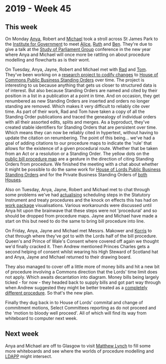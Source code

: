 # 2019 - Week 45

## This week

On Monday [Anya](https://twitter.com/bitten_), Robert and [Michael](https://twitter.com/fantasticlife) took a stroll across St James Park to the [Institute for Government](https://www.instituteforgovernment.org.uk) to meet [Alice](https://twitter.com/aliceolilly), [Ruth](https://twitter.com/ruth_dixon) and [Ben](https://twitter.com/benworthy1). They're due to give a talk at the [Study of Parliament Group](http://www.studyofparliament.org.uk/) conference in the new year where Anya and Michael will once more be rattling on about procedure modelling and flowcharts as is their wont.

On Tuesday, Anya, Jayne, Robert and Michael met with [Rad](https://radoslawzubek.com/) and [Tom](https://twitter.com/tomgfleming). They've been working on a [research project to codify changes](https://blogs.lse.ac.uk/politicsandpolicy/uk-parlrules-dataset/) to [House of Commons Public Business Standing Orders](https://www.parliament.uk/business/publications/commons/standing-orders-public11/) over time. The project is interesting to us because anything that gets us closer to structured data is of interest. But also because Standing Orders are named and cited by their position in a list in a publication at a point in time. And on occasion, they get renumbered as new Standing Orders are inserted and orders no longer standing are removed. Which makes it very difficult to reliably cite over time. As part of their work, Rad and Tom have taken a copy of all the Standing Order publications and traced the genealogy of individual orders with all their assorted edits, splits and merges. As a byproduct, they've created stable identifiers for Standing Orders that are persistent over time. Which means they can now be reliably cited in hypertext, without having to update the citation on renumbering. The point of this being... we've had a goal of adding citations to our procedure maps to indicate the 'rule' that allows for the existence of a given procedural route. Whether that be taken from an Act or a resolution or a Standing Order. The yellow dots on the [public bill procedure map](https://ukparliament.github.io/ontologies/procedure/flowcharts/bills/public-bill.pdf) are a gesture in the direction of citing Standing Orders from procedure. We finished the meeting with a chat about whether it might be possible to do the same work for [House of Lords Public Business Standing Orders](https://www.parliament.uk/business/publications/house-of-lords-publications/rules-and-guides-for-business/the-standing-orders-of-the-house-of-lords-relating-to-public-business/) and for the Private Business Standing Orders of [both](https://www.parliament.uk/business/publications/commons/sessional-orders-private1/) [Houses](https://www.parliament.uk/business/publications/house-of-lords-publications/rules-and-guides-for-business/the-standing-orders-of-the-house-of-lords-relating-to-private-business/).

Also on Tuesday, Anya, Jayne, Robert and Michael met to chat through some problems we've had [actualising](https://ukparliament.github.io/ontologies/procedure/procedure-ontology.html#d4e358) scheduling steps in the Statutory Instrument and treaty procedures and the knock on effects this has had on [work package](https://ukparliament.github.io/ontologies/procedure/procedure-ontology.html#d4e259) visualisations. Various workarounds were discussed until Anya hit upon the brainwave that these steps were not 'procedural' and so should be dropped from procedure maps. Jayne and Michael have made a start on this but need to do the same to bring bill procedure into line.

On Friday, Anya, Jayne and Michael met Messrs. Makower and [Korris](https://twitter.com/MattKorris) to chat through where they've got to with the Lords half of the bill procedure. Queen's and Prince of Wale's Consent where covered off again we thought we'd finally cracked it. Then Andrew mentioned Princes Charles gets a second helping of consent whilst wearing his High Steward of Scotland hat and Anya, Jayne and Michael returned to their drawing board. 

They also managed to cover off a little more of money bills and hit a new bit of procedure involving a Commons direction that the Lords' time limit does not apply. Which awaits decantation into diagram. Money bills being largely ticked - for now - they headed back to supply bills and got part way through when Andrew suggested they might be better treated as a [completely different procedure](https://trello.com/c/BPBnX1wg/49-entirely-separate-model-for-supply-bills). So that's the new plan.

Finally they dug back in to House of Lords' commital and change of commitment motions, Select Committees reporting as do not proceed and the 'motion to bloody well proceed'. All of which will find its way from whiteboard to computer next week.


## Next week

Anya and Michael are off to Glasgow to visit [Matthew Lynch](https://twitter.com/metju_betju) to fill some more whiteboards and see where the worlds of procedure modelling and [LDAPP](http://www.legislation.gov.uk/projects/drafting-tool) might intersect.